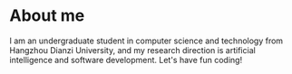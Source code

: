 # About me
I am an undergraduate student in computer science and technology from Hangzhou Dianzi University, and my research direction is artificial intelligence and software development.
Let's have fun coding!
